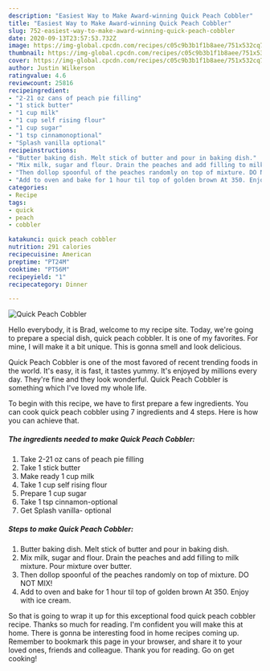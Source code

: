```yaml
---
description: "Easiest Way to Make Award-winning Quick Peach Cobbler"
title: "Easiest Way to Make Award-winning Quick Peach Cobbler"
slug: 752-easiest-way-to-make-award-winning-quick-peach-cobbler
date: 2020-09-13T23:57:53.732Z
image: https://img-global.cpcdn.com/recipes/c05c9b3b1f1b8aee/751x532cq70/quick-peach-cobbler-recipe-main-photo.jpg
thumbnail: https://img-global.cpcdn.com/recipes/c05c9b3b1f1b8aee/751x532cq70/quick-peach-cobbler-recipe-main-photo.jpg
cover: https://img-global.cpcdn.com/recipes/c05c9b3b1f1b8aee/751x532cq70/quick-peach-cobbler-recipe-main-photo.jpg
author: Justin Wilkerson
ratingvalue: 4.6
reviewcount: 25816
recipeingredient:
- "2-21 oz cans of peach pie filling"
- "1 stick butter"
- "1 cup milk"
- "1 cup self rising flour"
- "1 cup sugar"
- "1 tsp cinnamonoptional"
- "Splash vanilla optional"
recipeinstructions:
- "Butter baking dish. Melt stick of butter and pour in baking dish."
- "Mix milk, sugar and flour. Drain the peaches and add filling to milk mixture. Pour mixture over butter."
- "Then dollop spoonful of the peaches randomly on top of mixture. DO NOT MIX!"
- "Add to oven and bake for 1 hour til top of golden brown At 350. Enjoy with ice cream."
categories:
- Recipe
tags:
- quick
- peach
- cobbler

katakunci: quick peach cobbler 
nutrition: 291 calories
recipecuisine: American
preptime: "PT24M"
cooktime: "PT56M"
recipeyield: "1"
recipecategory: Dinner

---
```



![Quick Peach Cobbler](https://img-global.cpcdn.com/recipes/c05c9b3b1f1b8aee/751x532cq70/quick-peach-cobbler-recipe-main-photo.jpg)

Hello everybody, it is Brad, welcome to my recipe site. Today, we're going to prepare a special dish, quick peach cobbler. It is one of my favorites. For mine, I will make it a bit unique. This is gonna smell and look delicious.

Quick Peach Cobbler is one of the most favored of recent trending foods in the world. It's easy, it is fast, it tastes yummy. It's enjoyed by millions every day. They're fine and they look wonderful. Quick Peach Cobbler is something which I've loved my whole life.




To begin with this recipe, we have to first prepare a few ingredients. You can cook quick peach cobbler using 7 ingredients and 4 steps. Here is how you can achieve that.

<!--inarticleads1-->

##### The ingredients needed to make Quick Peach Cobbler:

1. Take 2-21 oz cans of peach pie filling
1. Take 1 stick butter
1. Make ready 1 cup milk
1. Take 1 cup self rising flour
1. Prepare 1 cup sugar
1. Take 1 tsp cinnamon-optional
1. Get Splash vanilla- optional




<!--inarticleads2-->

##### Steps to make Quick Peach Cobbler:

1. Butter baking dish. Melt stick of butter and pour in baking dish.
1. Mix milk, sugar and flour. Drain the peaches and add filling to milk mixture. Pour mixture over butter.
1. Then dollop spoonful of the peaches randomly on top of mixture. DO NOT MIX!
1. Add to oven and bake for 1 hour til top of golden brown At 350. Enjoy with ice cream.




So that is going to wrap it up for this exceptional food quick peach cobbler recipe. Thanks so much for reading. I'm confident you will make this at home. There is gonna be interesting food in home recipes coming up. Remember to bookmark this page in your browser, and share it to your loved ones, friends and colleague. Thank you for reading. Go on get cooking!
